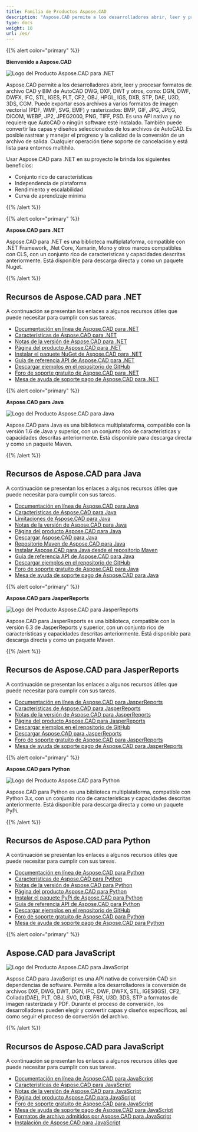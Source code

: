 ```yaml
---
title: Familia de Productos Aspose.CAD
description: "Aspose.CAD permite a los desarrolladores abrir, leer y procesar formatos de archivo CAD y BIM de AutoCAD DWG, DXF, DWT y otros, como: DGN, DWF, DWFX, IFC, STL, IGES, PLT, CF2, OBJ, HPGL, IGS, DXB, STP, DAE, U3D, 3DS, CGM"
type: docs
weight: 10
url: /es/
---
```


{{% alert color="primary" %}}

**Bienvenido a Aspose.CAD**

![Logo del Producto Aspose.CAD para .NET](/_assets/_assets/home_1.png)

Aspose.CAD permite a los desarrolladores abrir, leer y procesar formatos de archivo CAD y BIM de AutoCAD DWG, DXF, DWT y otros, como: DGN, DWF, DWFX, IFC, STL, IGES, PLT, CF2, OBJ, HPGL, IGS, DXB, STP, DAE, U3D, 3DS, CGM. Puede exportar esos archivos a varios formatos de imagen vectorial (PDF, WMF, SVG, EMF) y rasterizados: BMP, GIF, JPG, JPEG, DICOM, WEBP, JP2, JPEG2000, PNG, TIFF, PSD. Es una API nativa y no requiere que AutoCAD o ningún software esté instalado. También puede convertir las capas y diseños seleccionados de los archivos de AutoCAD.
Es posible rastrear y manejar el progreso y la calidad de la conversión de un archivo de salida. Cualquier operación tiene soporte de cancelación y está lista para entornos multihilo.

Usar Aspose.CAD para .NET en su proyecto le brinda los siguientes beneficios:

- Conjunto rico de características
- Independencia de plataforma
- Rendimiento y escalabilidad
- Curva de aprendizaje mínima

{{% /alert %}}

{{% alert color="primary" %}}

**Aspose.CAD para .NET**

Aspose.CAD para .NET es una biblioteca multiplataforma, compatible con .NET Framework, .Net Core, Xamarin, Mono y otros marcos compatibles con CLS, con un conjunto rico de características y capacidades descritas anteriormente. Está disponible para descarga directa y como un paquete Nuget.

{{% /alert %}}

## **Recursos de Aspose.CAD para .NET**

A continuación se presentan los enlaces a algunos recursos útiles que puede necesitar para cumplir con sus tareas.

- [Documentación en línea de Aspose.CAD para .NET](/es/cad/net/)
- [Características de Aspose.CAD para .NET](/es/cad/net/product-overview/#advanced-api-features)
- [Notas de la versión de Aspose.CAD para .NET](https://releases.aspose.com/cad/net/release-notes/)
- [Página del producto Aspose.CAD para .NET](https://products.aspose.com/cad/net/)
- [Instalar el paquete NuGet de Aspose.CAD para .NET](https://www.nuget.org/packages/Aspose.CAD/)
- [Guía de referencia API de Aspose.CAD para .NET](https://reference.aspose.com/cad/net)
- [Descargar ejemplos en el repositorio de GitHub](https://github.com/aspose-cad/Aspose.CAD-for-.NET)
- [Foro de soporte gratuito de Aspose.CAD para .NET](https://forum.aspose.com/c/cad/19)
- [Mesa de ayuda de soporte pago de Aspose.CAD para .NET](https://helpdesk.aspose.com/)

{{% alert color="primary" %}}

**Aspose.CAD para Java**

![Logo del Producto Aspose.CAD para Java](/_assets/_assets/home_2.png)

Aspose.CAD para Java es una biblioteca multiplataforma, compatible con la versión 1.6 de Java y superior, con un conjunto rico de características y capacidades descritas anteriormente. Está disponible para descarga directa y como un paquete Maven.

{{% /alert %}}

## **Recursos de Aspose.CAD para Java**

A continuación se presentan los enlaces a algunos recursos útiles que puede necesitar para cumplir con sus tareas.

- [Documentación en línea de Aspose.CAD para Java](/es/cad/java/)
- [Características de Aspose.CAD para Java](/es/cad/java/product-overview/#advanced-api-features)
- [Limitaciones de Aspose.CAD para Java](/es/cad/java/product-overview/#not-yet-supported)
- [Notas de la versión de Aspose.CAD para Java](https://releases.aspose.com/cad/java/release-notes/)
- [Página del producto Aspose.CAD para Java](https://products.aspose.com/cad/java/)
- [Descargar Aspose.CAD para Java](https://releases.aspose.com/cad/java/)
- [Repositorio Maven de Aspose.CAD para Java](https://releases.aspose.com/java/repo/com/aspose/aspose-cad/)
- [Instalar Aspose.CAD para Java desde el repositorio Maven](/es/cad/java/installation/)
- [Guía de referencia API de Aspose.CAD para Java](https://reference.aspose.com/cad/java)
- [Descargar ejemplos en el repositorio de GitHub](https://github.com/aspose-cad/Aspose.CAD-for-Java)
- [Foro de soporte gratuito de Aspose.CAD para Java](https://forum.aspose.com/c/cad/19)
- [Mesa de ayuda de soporte pago de Aspose.CAD para Java](https://helpdesk.aspose.com/)

{{% alert color="primary" %}}

**Aspose.CAD para JasperReports**

![Logo del Producto Aspose.CAD para JasperReports](/_assets/_assets/home_3.png)

Aspose.CAD para JasperReports es una biblioteca, compatible con la versión 6.3 de JasperReports y superior, con un conjunto rico de características y capacidades descritas anteriormente. Está disponible para descarga directa y como un paquete Maven.

{{% /alert %}}

## **Recursos de Aspose.CAD para JasperReports**

A continuación se presentan los enlaces a algunos recursos útiles que puede necesitar para cumplir con sus tareas.

- [Documentación en línea de Aspose.CAD para JasperReports](/es/cad/jasperreports/)
- [Características de Aspose.CAD para JasperReports](/es/cad/jasperreports/features-overview/)
- [Notas de la versión de Aspose.CAD para JasperReports](https://releases.aspose.com/cad/jasperreports/release-notes/)
- [Página del producto Aspose.CAD para JasperReports](https://products.aspose.com/cad/jasperreports/)
- [Descargar ejemplos en el repositorio de GitHub](https://github.com/aspose-cad/Aspose.CAD-for-JasperReports)
- [Descargar Aspose.CAD para JasperReports](https://downloads.aspose.com/cad/jasperreports)
- [Foro de soporte gratuito de Aspose.CAD para JasperReports](https://forum.aspose.com/c/cad/19)
- [Mesa de ayuda de soporte pago de Aspose.CAD para JasperReports](https://helpdesk.aspose.com/)

{{% alert color="primary" %}}

**Aspose.CAD para Python**

![Logo del Producto Aspose.CAD para Python](/_assets/_assets/home_4.png)

Aspose.CAD para Python es una biblioteca multiplataforma, compatible con Python 3.x, con un conjunto rico de características y capacidades descritas anteriormente. Está disponible para descarga directa y como un paquete PyPi.

{{% /alert %}}

## **Recursos de Aspose.CAD para Python**

A continuación se presentan los enlaces a algunos recursos útiles que puede necesitar para cumplir con sus tareas.

- [Documentación en línea de Aspose.CAD para Python](/es/cad/python-net/)
- [Características de Aspose.CAD para Python](/es/cad/python-net/product-overview/#advanced-api-features)
- [Notas de la versión de Aspose.CAD para Python](https://releases.aspose.com/cad/python-net/release-notes/)
- [Página del producto Aspose.CAD para Python](https://products.aspose.com/cad/python-net/)
- [Instalar el paquete PyPi de Aspose.CAD para Python](https://pypi.org/project/aspose-cad/)
- [Guía de referencia API de Aspose.CAD para Python](https://reference.aspose.com/cad/python-net)
- [Descargar ejemplos en el repositorio de GitHub](https://github.com/aspose-cad/Aspose.CAD-for-Python)
- [Foro de soporte gratuito de Aspose.CAD para Python](https://forum.aspose.com/c/cad/19)
- [Mesa de ayuda de soporte pago de Aspose.CAD para Python](https://helpdesk.aspose.com/)

{{% alert color="primary" %}}

## **Aspose.CAD para JavaScript**

![Logo del Producto Aspose.CAD para JavaScript](/_assets/_assets/home_5.png)

Aspose.CAD para JavaScript es una API nativa de conversión CAD sin dependencias de software. Permite a los desarrolladores la conversión de archivos DXF, DWG, DWT, DGN, IFC, DWF, DWFX, STL, IGES(IGS), CF2, Collada(DAE), PLT, OBJ, SVG, DXB, FBX, U3D, 3DS, STP a formatos de imagen rasterizada y PDF.
Durante el proceso de conversión, los desarrolladores pueden elegir y convertir capas y diseños específicos, así como seguir el proceso de conversión del archivo.

{{% /alert %}}

## **Recursos de Aspose.CAD para JavaScript**

A continuación se presentan los enlaces a algunos recursos útiles que puede necesitar para cumplir con sus tareas.

- [Documentación en línea de Aspose.CAD para JavaScript](/es/cad/javascript-net/)
- [Características de Aspose.CAD para JavaScript](/es/cad/javascript-net/features/)
- [Notas de la versión de Aspose.CAD para JavaScript](https://releases.aspose.com/cad/javascript-net/release-notes/)
- [Página del producto Aspose.CAD para JavaScript](https://products.aspose.com/cad/javascript-net/)
- [Foro de soporte gratuito de Aspose.CAD para JavaScript](https://forum.aspose.com/c/cad/19)
- [Mesa de ayuda de soporte pago de Aspose.CAD para JavaScript](https://helpdesk.aspose.com/)
- [Formatos de archivo admitidos por Aspose.CAD para JavaScript](/es/cad/javascript-net/supported-file-formats/)
- [Instalación de Aspose.CAD para JavaScript](/es/cad/javascript-net/installation/)

